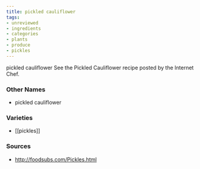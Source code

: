 ```yaml
---
title: pickled cauliflower
tags:
- unreviewed
- ingredients
- categories
- plants
- produce
- pickles
---
```

pickled cauliflower See the Pickled Cauliflower recipe posted by the Internet Chef.

### Other Names

* pickled cauliflower

### Varieties

* [[pickles]]

### Sources
* http://foodsubs.com/Pickles.html
